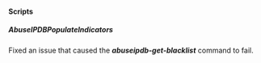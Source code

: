 
#### Scripts

##### AbuseIPDBPopulateIndicators

Fixed an issue that caused the ***abuseipdb-get-blacklist*** command to fail.
